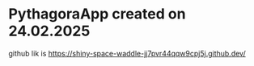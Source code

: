 # PythagoraApp created on 24.02.2025
github lik is https://shiny-space-waddle-jj7pvr44qqw9cpj5j.github.dev/